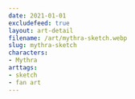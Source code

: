 ```yaml
---
date: 2021-01-01
excludefeed: true
layout: art-detail
filename: /art/mythra-sketch.webp
slug: mythra-sketch
characters:
- Mythra
arttags:
- sketch
- fan art
---
```

